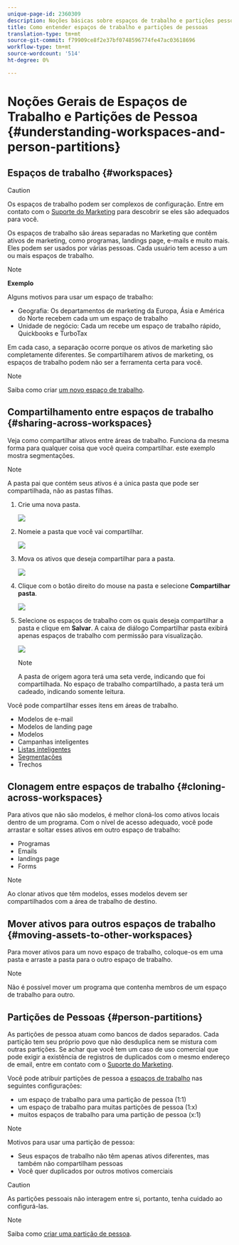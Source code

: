```yaml
---
unique-page-id: 2360309
description: Noções básicas sobre espaços de trabalho e partições pessoais - Documentos do Marketing - Documentação do produto
title: Como entender espaços de trabalho e partições de pessoas
translation-type: tm+mt
source-git-commit: f79909ce8f2e37bf0748596774fe47ac03618696
workflow-type: tm+mt
source-wordcount: '514'
ht-degree: 0%

---
```



# Noções Gerais de Espaços de Trabalho e Partições de Pessoa {#understanding-workspaces-and-person-partitions}

## Espaços de trabalho {#workspaces}

>[!CAUTION]
>
>Os espaços de trabalho podem ser complexos de configuração. Entre em contato com o [Suporte do Marketing](https://nation.marketo.com/t5/Support/ct-p/Support) para descobrir se eles são adequados para você.

Os espaços de trabalho são áreas separadas no Marketing que contêm ativos de marketing, como programas, landings page, e-mails e muito mais. Eles podem ser usados por várias pessoas. Cada usuário tem acesso a um ou mais espaços de trabalho.

>[!NOTE]
>
>**Exemplo**
>
>Alguns motivos para usar um espaço de trabalho:
>
>* Geografia: Os departamentos de marketing da Europa, Ásia e América do Norte recebem cada um um espaço de trabalho
>* Unidade de negócio: Cada um recebe um espaço de trabalho rápido, Quickbooks e TurboTax

>
>
Em cada caso, a separação ocorre porque os ativos de marketing são completamente diferentes. Se compartilharem ativos de marketing, os espaços de trabalho podem não ser a ferramenta certa para você.

>[!NOTE]
>
>Saiba como criar [um novo espaço de trabalho](/help/marketo/product-docs/administration/workspaces-and-person-partitions/create-a-new-workspace.md).

## Compartilhamento entre espaços de trabalho {#sharing-across-workspaces}

Veja como compartilhar ativos entre áreas de trabalho. Funciona da mesma forma para qualquer coisa que você queira compartilhar. este exemplo mostra segmentações.

>[!NOTE]
>
>A pasta pai que contém seus ativos é a única pasta que pode ser compartilhada, não as pastas filhas.

1. Crie uma nova pasta.

   ![](assets/one.png)

1. Nomeie a pasta que você vai compartilhar.

   ![](assets/two.png)

1. Mova os ativos que deseja compartilhar para a pasta.

   ![](assets/three.png)

1. Clique com o botão direito do mouse na pasta e selecione **Compartilhar pasta**.

   ![](assets/four.png)

1. Selecione os espaços de trabalho com os quais deseja compartilhar a pasta e clique em **Salvar**. A caixa de diálogo Compartilhar pasta exibirá apenas espaços de trabalho com permissão para visualização.

   ![](assets/image2015-5-27-11-3a6-3a40.png)

   >[!NOTE]
   >
   >A pasta de origem agora terá uma seta verde, indicando que foi compartilhada. No espaço de trabalho compartilhado, a pasta terá um cadeado, indicando somente leitura.

Você pode compartilhar esses itens em áreas de trabalho.

* Modelos de e-mail
* Modelos de landing page
* Modelos
* Campanhas inteligentes
* [Listas inteligentes](/help/marketo/product-docs/core-marketo-concepts/smart-lists-and-static-lists/using-smart-lists/reference-a-list-or-smart-list-across-workspaces.md)
* [Segmentações](/help/marketo/product-docs/administration/workspaces-and-person-partitions/share-segmentations-across-workspaces-and-partitions.md)
* Trechos

## Clonagem entre espaços de trabalho {#cloning-across-workspaces}

Para ativos que não são modelos, é melhor cloná-los como ativos locais dentro de um programa.  Com o nível de acesso adequado, você pode arrastar e soltar esses ativos em outro espaço de trabalho:

* Programas
* Emails
* landings page
* Forms

>[!NOTE]
>
>Ao clonar ativos que têm modelos, esses modelos devem ser compartilhados com a área de trabalho de destino.

## Mover ativos para outros espaços de trabalho {#moving-assets-to-other-workspaces}

Para mover ativos para um novo espaço de trabalho, coloque-os em uma pasta e arraste a pasta para o outro espaço de trabalho.

>[!NOTE]
>
>Não é possível mover um programa que contenha membros de um espaço de trabalho para outro.

## Partições de Pessoas {#person-partitions}

As partições de pessoa atuam como bancos de dados separados. Cada partição tem seu próprio povo que não desduplica nem se mistura com outras partições. Se achar que você tem um caso de uso comercial que pode exigir a existência de registros de duplicados com o mesmo endereço de email, entre em contato com o [Suporte do Marketing](https://nation.marketo.com/t5/Support/ct-p/Support).

Você pode atribuir partições de pessoa a [espaços de trabalho](create-a-new-workspace.md) nas seguintes configurações:

* um espaço de trabalho para uma partição de pessoa (1:1)
* um espaço de trabalho para muitas partições de pessoa (1:x)
* muitos espaços de trabalho para uma partição de pessoa (x:1)

>[!NOTE]
>
>Motivos para usar uma partição de pessoa:
>
>* Seus espaços de trabalho não têm apenas ativos diferentes, mas também não compartilham pessoas
>* Você quer duplicados por outros motivos comerciais


>[!CAUTION]
>
>As partições pessoais não interagem entre si, portanto, tenha cuidado ao configurá-las.

>[!NOTE]
>
>Saiba como [criar uma partição de pessoa](/help/marketo/product-docs/administration/workspaces-and-person-partitions/create-a-person-partition.md).
